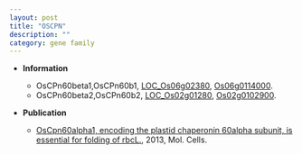 ```yaml
---
layout: post
title: "OSCPN"
description: ""
category: gene family
---
```


* **Information**  
    + OsCPn60beta1,OsCPn60b1, [LOC_Os06g02380](http://rice.plantbiology.msu.edu/cgi-bin/ORF_infopage.cgi?orf=LOC_Os06g02380), [Os06g0114000](http://rapdb.dna.affrc.go.jp/viewer/gbrowse_details/irgsp1?name=Os06g0114000).
    + OsCPn60beta2,OsCPn60b2, [LOC_Os02g01280](http://rice.plantbiology.msu.edu/cgi-bin/ORF_infopage.cgi?orf=LOC_Os02g01280), [Os02g0102900](http://rapdb.dna.affrc.go.jp/viewer/gbrowse_details/irgsp1?name=Os02g0102900).

* **Publication**  
    + [OsCpn60alpha1, encoding the plastid chaperonin 60alpha subunit, is essential for folding of rbcL.](http://www.ncbi.nlm.nih.gov/pubmed?term=OsCpn60alpha1,+encoding+the+plastid+chaperonin+60alpha+subunit,+is+essential+for+folding+of+rbcL.%5BTitle%5D), 2013, Mol. Cells.


